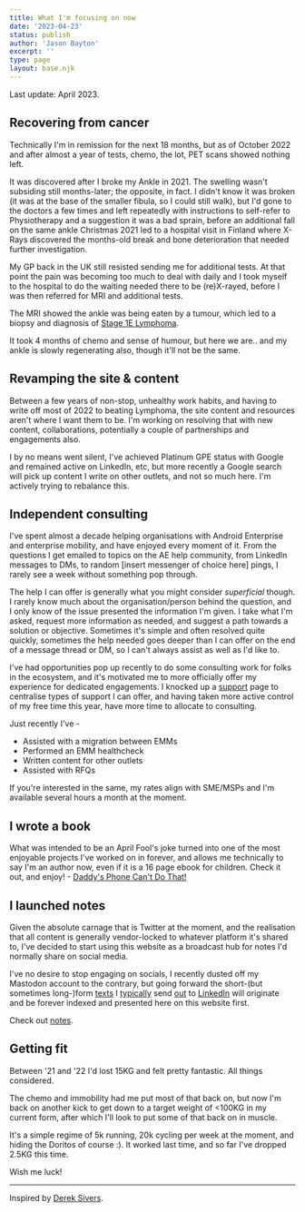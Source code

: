 ```yaml
---
title: What I'm focusing on now
date: '2023-04-23'
status: publish
author: 'Jason Bayton'
excerpt: ''
type: page
layout: base.njk
---
```

Last update: April 2023.

## Recovering from cancer

Technically I'm in remission for the next 18 months, but as of October 2022 and after almost a year of tests, chemo, the lot, PET scans showed nothing left. 

It was discovered after I broke my Ankle in 2021. The swelling wasn't subsiding still months-later; the opposite, in fact. I didn't know it was broken (it was at the base of the smaller fibula, so I could still walk), but I'd gone to the doctors a few times and left repeatedly with instructions to self-refer to Physiotherapy and a suggestion it was a bad sprain, before an additional fall on the same ankle Christmas 2021 led to a hospital visit in Finland where X-Rays discovered the months-old break and bone deterioration that needed further investigation.

My GP back in the UK still resisted sending me for additional tests. At that point the pain was becoming too much to deal with daily and I took myself to the hospital to do the waiting needed there to be (re)X-rayed, before I was then referred for MRI and additional tests. 

The MRI showed the ankle was being eaten by a tumour, which led to a biopsy and diagnosis of [Stage 1E Lymphoma](https://lymphoma-action.org.uk/about-lymphoma-tests-diagnosis-and-staging/stages-lymphoma#:~:text=Stage%201E%20lymphoma%20means%20that,This%20is%20called%20extranodal%20lymphoma.).

It took 4 months of chemo and sense of humour, but here we are.. and my ankle is slowly regenerating also, though it'll not be the same.

## Revamping the site & content

Between a few years of non-stop, unhealthy work habits, and having to write off most of 2022 to beating Lymphoma, the site content and resources aren't where I want them to be. I'm working on resolving that with new content, collaborations, potentially a couple of partnerships and engagements also. 

I by no means went silent, I've achieved Platinum GPE status with Google and remained active on LinkedIn, etc, but more recently a Google search will pick up content I write on other outlets, and not so much here. I'm actively trying to rebalance this.

## Independent consulting

I've spent almost a decade helping organisations with Android Enterprise and enterprise mobility, and have enjoyed every moment of it. From the questions I get emailed to topics on the AE help community, from LinkedIn messages to DMs, to random [insert messenger of choice here] pings, I rarely see a week without something pop through.

The help I can offer is generally what you might consider _superficial_ though. I rarely know much about the organisation/person behind the question, and I only know of the issue presented the information I'm given. I take what I'm asked, request more information as needed, and suggest a path towards a solution or objective. Sometimes it's simple and often resolved quite quickly, sometimes the help needed goes deeper than I can offer on the end of a message thread or DM, so I can't always assist as well as I'd like to.

I've had opportunities pop up recently to do some consulting work for folks in the ecosystem, and it's motivated me to more officially offer my experience for dedicated engagements. I knocked up a [support](/support) page to centralise types of support I can offer, and having taken more active control of my free time this year, have more time to allocate to consulting.

Just recently I've -
- Assisted with a migration between EMMs
- Performed an EMM healthcheck 
- Written content for other outlets
- Assisted with RFQs

If you're interested in the same, my rates align with SME/MSPs and I'm available several hours a month at the moment.

## I wrote a book

What was intended to be an April Fool's joke turned into one of the most enjoyable projects I've worked on in forever, and allows me technically to say I'm an author now, even if it is a 16 page ebook for children. Check it out, and enjoy! - [Daddy's Phone Can't Do That!](/book)

## I launched notes

Given the absolute carnage that is Twitter at the moment, and the realisation that all content is generally vendor-locked to whatever platform it's shared to, I've decided to start using this website as a broadcast hub for notes I'd normally share on social media. 

I've no desire to stop engaging on socials, I recently dusted off my Mastodon account to the contrary, but going forward the short-(but sometimes long-)form [texts](https://www.linkedin.com/posts/jasonbayton_androidenterprise-activity-7031692128967651329-FGUY?utm_source=share&utm_medium=member_desktop) I [typically](https://www.linkedin.com/posts/jasonbayton_androidenterprise-activity-7029404546539896832-JmJ1?utm_source=share&utm_medium=member_desktop) send [out](https://www.linkedin.com/posts/jasonbayton_obligatorymention-androidenterprise-activity-7026857679939629056-hOiG?utm_source=share&utm_medium=member_desktop) to [LinkedIn](https://www.linkedin.com/posts/jasonbayton_androidenterprise-googleworkspace-gsuite-activity-7018285905043939328--Z6B?utm_source=share&utm_medium=member_desktop) will originate and be forever indexed and presented here on this website first.

Check out [notes](/notes).

## Getting fit

Between '21 and '22 I'd lost 15KG and felt pretty fantastic. All things considered. 

The chemo and immobility had me put most of that back on, but now I'm back on another kick to get down to a target weight of <100KG in my current form, after which I'll look to put some of that back on in muscle. 

It's a simple regime of 5k running, 20k cycling per week at the moment, and hiding the Doritos of course :). It worked last time, and so far I've dropped 2.5KG this time.

Wish me luck!

---

Inspired by [Derek Sivers](https://sive.rs/). 

